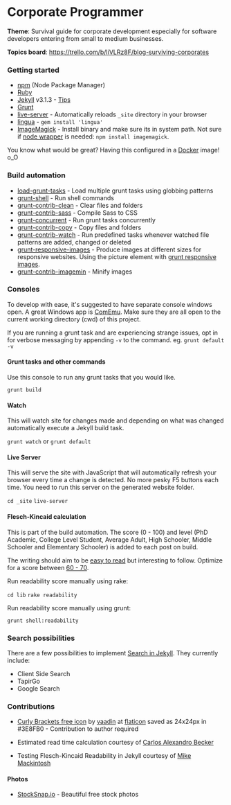 # Corporate Programmer

**Theme**: Survival guide for corporate development especially for software developers entering from small to medium businesses.

**Topics board**: https://trello.com/b/IiVLRz8F/blog-surviving-corporates

### Getting started

* [npm](https://www.npmjs.com/) (Node Package Manager)
* [Ruby](https://www.ruby-lang.org/)
* [Jekyll](https://jekyllrb.com/) v3.1.3 - [Tips](http://jekyll.tips/)
* [Grunt](http://gruntjs.com/getting-started)
* [live-server](https://github.com/tapio/live-server) - Automatically reloads `_site` directory in your browser
* [lingua](https://github.com/dbalatero/lingua) - `gem install 'lingua'`
* [ImageMagick](http://www.imagemagick.org/script/binary-releases.php) - Install binary and make sure its in system path. Not sure if [node wrapper](https://www.npmjs.com/package/imagemagick) is needed: `npm install imagemagick`.

You know what would be great? Having this configured in a
[Docker](https://www.docker.com/) image! o_O

### Build automation

* [load-grunt-tasks](https://github.com/sindresorhus/load-grunt-tasks) - Load multiple grunt tasks using globbing patterns
* [grunt-shell](https://github.com/sindresorhus/grunt-shell) - Run shell commands
* [grunt-contrib-clean](https://github.com/gruntjs/grunt-contrib-clean) - Clear files and folders
* [grunt-contrib-sass](https://github.com/gruntjs/grunt-contrib-sass) - Compile Sass to CSS
* [grunt-concurrent](https://github.com/sindresorhus/grunt-concurrent) - Run grunt tasks concurrently
* [grunt-contrib-copy](https://github.com/gruntjs/grunt-contrib-copy) - Copy files and folders
* [grunt-contrib-watch](https://github.com/gruntjs/grunt-contrib-watch) - Run predefined tasks whenever watched file patterns are added, changed or deleted
* [grunt-responsive-images](https://github.com/andismith/grunt-responsive-images/) - Produce images at different sizes for responsive websites. Using the picture element with [grunt responsive images](http://www.andismith.com/grunt-responsive-images/).
* [grunt-contrib-imagemin](https://github.com/gruntjs/grunt-contrib-imagemin) - Minify images

### Consoles

To develop with ease, it's suggested to have separate console windows open.
A great Windows app is [ComEmu](https://conemu.github.io/). Make sure they
are all open to the current working directory (cwd) of this project.

If you are running a grunt task and are experiencing strange issues, opt in for
verbose messaging by appending `-v` to the command. eg. `grunt default -v`

#### Grunt tasks and other commands

Use this console to run any grunt tasks that you would like.

`grunt build`

#### Watch

This will watch site for changes made and depending on what was changed
automatically execute a Jekyll build task.

`grunt watch` or `grunt default`

#### Live Server

This will serve the site with JavaScript that will automatically refresh
your browser every time a change is detected. No more pesky F5 buttons each time.
You need to run this server on the generated website folder.

`cd _site`
`live-server`

#### Flesch-Kincaid calculation

This is part of the build automation. The score (0 - 100) and level
(PhD Academic, College Level Student, Average Adult, High Schooler,
Middle Schooler and Elementary Schooler) is added to each post on build.

The writing should aim to be [easy to read](https://contently.com/strategist/2015/01/28/this-surprising-reading-level-analysis-will-change-the-way-you-write/)
but interesting to follow. Optimize for a score between [60 - 70](http://www.vervesearch.com/blog/how-to-optimise-your-content-for-success-with-the-flesch-kincaid-scale-readability-statistics/).

Run readability score manually using rake:

`cd lib`
`rake readability`

Run readability score manually using grunt:

`grunt shell:readability`

### Search possibilities

There are a few possibilities to implement [Search in Jekyll](http://jekyll.tips/tutorials/search/).
They currently include:

* Client Side Search
* TapirGo
* Google Search

### Contributions

* [Curly Brackets free icon](http://www.flaticon.com/free-icon/curly-brackets_106842)
  by [vaadin](http://www.flaticon.com/authors/vaadin) at [flaticon](http://www.flaticon.com)
  saved as 24x24px in #3E8FB0 - Contribution to author required

* Estimated read time calculation courtesy of [Carlos Alexandro Becker](http://carlosbecker.com/posts/jekyll-reading-time-without-plugins)

* Testing Flesch-Kincaid Readability in Jekyll courtesy of [Mike Mackintosh](https://www.mikemackintosh.com/flesch-readability-in-jekyll/)

#### Photos

* [StockSnap.io](https://stocksnap.io) - Beautiful free stock photos
